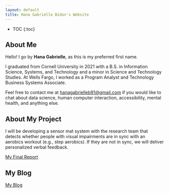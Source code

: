 ```yaml
---
layout: default
title: Hana Gabrielle Bidon's Website 
---
```


* TOC
{:toc}

## About Me

Hello! I go by **Hana Gabrielle**, as this is my preferred first name.

I graduated from Cornell University in 2021 with a B.S. in Information Science, Systems, and Technology and a minor in Science and Technology Studies. At Wells Fargo, I worked as a Program Analyst and Technology Business Systems Associate.

Feel free to contact me at hanagabrielleb91@gmail.com if you would like to chat about data science, human computer interaction, accessibility, mental health, and anything else. 

## About My Project

I will be developing a sensor mat system with the research team that detects whether people with visual impairments are in sync with an aerobics workout (e.g., step aerobics). If they are not in sync, we will deliver personalized verbal feedback.

[My Final Report](files/finalreport.pdf)

## My Blog

[My Blog](blog.html)
